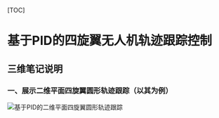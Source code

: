 [TOC]

# 基于PID的四旋翼无人机轨迹跟踪控制

## 三维笔记说明

### 一、展示二维平面四旋翼圆形轨迹跟踪（以其为例）
 
![基于PID的二维平面四旋翼圆形轨迹跟踪](/imgs/2025-04-29/2zgJqCdRNayZgQQu.png "基于PID的二维平面四旋翼圆形轨迹跟踪")






<!--stackedit_data:
eyJoaXN0b3J5IjpbMTgwMTk3ODY1Nl19
-->
